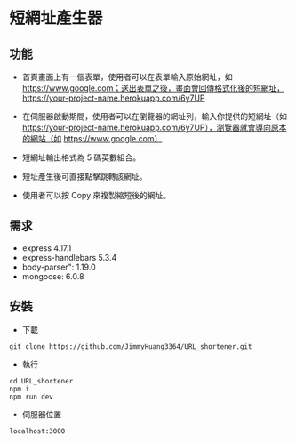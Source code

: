 # 短網址產生器

## 功能
- 首頁畫面上有一個表單，使用者可以在表單輸入原始網址，如 https://www.google.com；送出表單之後，畫面會回傳格式化後的短網址，https://your-project-name.herokuapp.com/6y7UP

- 在伺服器啟動期間，使用者可以在瀏覽器的網址列，輸入你提供的短網址（如 https://your-project-name.herokuapp.com/6y7UP），瀏覽器就會導向原本的網站（如 https://www.google.com）

- 短網址輸出格式為 5 碼英數組合。
- 短址產生後可直接點擊跳轉該網址。
- 使用者可以按 Copy 來複製縮短後的網址。

## 需求
- express 4.17.1
- express-handlebars 5.3.4
- body-parser": 1.19.0
- mongoose: 6.0.8

## 安裝
- 下載
```
git clone https://github.com/JimmyHuang3364/URL_shortener.git
```
- 執行
```
cd URL_shortener
npm i
npm run dev
```
- 伺服器位置
```
localhost:3000
```